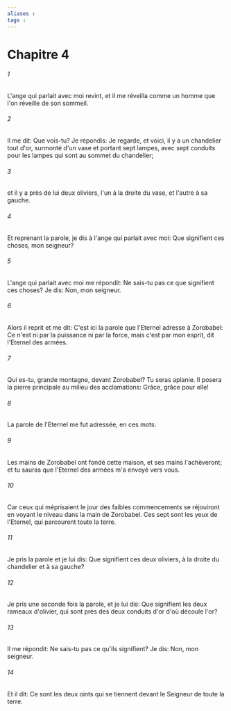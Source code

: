 ```yaml
---
aliases : 
tags : 
---
```


# Chapitre 4

###### 1
L'ange qui parlait avec moi revint, et il me réveilla comme un homme que l'on réveille de son sommeil.
###### 2
Il me dit: Que vois-tu? Je répondis: Je regarde, et voici, il y a un chandelier tout d'or, surmonté d'un vase et portant sept lampes, avec sept conduits pour les lampes qui sont au sommet du chandelier;
###### 3
et il y a près de lui deux oliviers, l'un à la droite du vase, et l'autre à sa gauche.
###### 4
Et reprenant la parole, je dis à l'ange qui parlait avec moi: Que signifient ces choses, mon seigneur?
###### 5
L'ange qui parlait avec moi me répondit: Ne sais-tu pas ce que signifient ces choses? Je dis: Non, mon seigneur.
###### 6
Alors il reprit et me dit: C'est ici la parole que l'Eternel adresse à Zorobabel: Ce n'est ni par la puissance ni par la force, mais c'est par mon esprit, dit l'Eternel des armées.
###### 7
Qui es-tu, grande montagne, devant Zorobabel? Tu seras aplanie. Il posera la pierre principale au milieu des acclamations: Grâce, grâce pour elle!
###### 8
La parole de l'Eternel me fut adressée, en ces mots:
###### 9
Les mains de Zorobabel ont fondé cette maison, et ses mains l'achèveront; et tu sauras que l'Eternel des armées m'a envoyé vers vous.
###### 10
Car ceux qui méprisaient le jour des faibles commencements se réjouiront en voyant le niveau dans la main de Zorobabel. Ces sept sont les yeux de l'Eternel, qui parcourent toute la terre.
###### 11
Je pris la parole et je lui dis: Que signifient ces deux oliviers, à la droite du chandelier et à sa gauche?
###### 12
Je pris une seconde fois la parole, et je lui dis: Que signifient les deux rameaux d'olivier, qui sont près des deux conduits d'or d'où découle l'or?
###### 13
Il me répondit: Ne sais-tu pas ce qu'ils signifient? Je dis: Non, mon seigneur.
###### 14
Et il dit: Ce sont les deux oints qui se tiennent devant le Seigneur de toute la terre.
